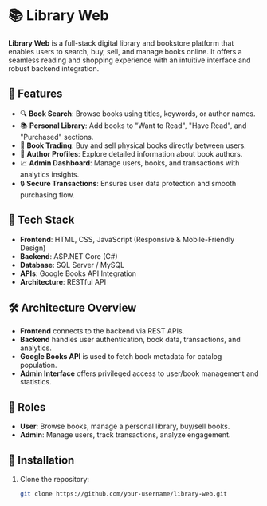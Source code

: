 # 📚 Library Web

**Library Web** is a full-stack digital library and bookstore platform that enables users to search, buy, sell, and manage books online. It offers a seamless reading and shopping experience with an intuitive interface and robust backend integration.

## 🌟 Features

- 🔍 **Book Search**: Browse books using titles, keywords, or author names.
- 📚 **Personal Library**: Add books to "Want to Read", "Have Read", and "Purchased" sections.
- 🔄 **Book Trading**: Buy and sell physical books directly between users.
- 👤 **Author Profiles**: Explore detailed information about book authors.
- 📈 **Admin Dashboard**: Manage users, books, and transactions with analytics insights.
- 🔒 **Secure Transactions**: Ensures user data protection and smooth purchasing flow.

## 🧰 Tech Stack

- **Frontend**: HTML, CSS, JavaScript (Responsive & Mobile-Friendly Design)
- **Backend**: ASP.NET Core (C#)
- **Database**: SQL Server / MySQL
- **APIs**: Google Books API Integration
- **Architecture**: RESTful API

## 🛠️ Architecture Overview

- **Frontend** connects to the backend via REST APIs.
- **Backend** handles user authentication, book data, transactions, and analytics.
- **Google Books API** is used to fetch book metadata for catalog population.
- **Admin Interface** offers privileged access to user/book management and statistics.

## 👤 Roles

- **User**: Browse books, manage a personal library, buy/sell books.
- **Admin**: Manage users, track transactions, analyze engagement.

## 📌 Installation

1. Clone the repository:
   ```bash
   git clone https://github.com/your-username/library-web.git
